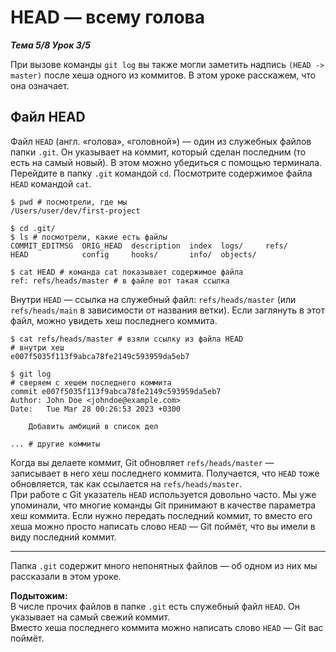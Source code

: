 # HEAD — всему голова  

__*Тема 5/8 Урок 3/5*__  

При вызове команды `git log` вы также могли заметить надпись `(HEAD -> master)` после хеша одного из коммитов. В этом уроке расскажем, что она означает.

## Файл HEAD  

Файл `HEAD` (англ. «голова», «головной») — один из служебных файлов папки `.git`. Он указывает на коммит, который сделан последним (то есть на самый новый).
В этом можно убедиться с помощью терминала. Перейдите в папку `.git` командой `cd`. Посмотрите содержимое файла `HEAD` командой `cat`.  

```text
$ pwd # посмотрели, где мы
/Users/user/dev/first-project

$ cd .git/
$ ls # посмотрели, какие есть файлы
COMMIT_EDITMSG  ORIG_HEAD  description  index  logs/     refs/
HEAD            config     hooks/       info/  objects/

$ cat HEAD # команда cat показывает содержимое файла
ref: refs/heads/master # в файле вот такая ссылка 
```

Внутри `HEAD` — ссылка на служебный файл: `refs/heads/master` (или `refs/heads/main` в зависимости от названия ветки). Если заглянуть в этот файл, можно увидеть хеш последнего коммита.  

```text
$ cat refs/heads/master # взяли ссылку из файла HEAD
# внутри хеш
e007f5035f113f9abca78fe2149c593959da5eb7

$ git log 
# сверяем с хешем последнего коммита
commit e007f5035f113f9abca78fe2149c593959da5eb7
Author: John Doe <johndoe@example.com>
Date:   Tue Mar 28 00:26:53 2023 +0300

    Добавить амбиций в список дел

... # другие коммиты 
```

Когда вы делаете коммит, Git обновляет `refs/heads/master` — записывает в него хеш последнего коммита. Получается, что `HEAD` тоже обновляется, так как ссылается на `refs/heads/master`.  
При работе с Git указатель `HEAD` используется довольно часто. Мы уже упоминали, что многие команды Git принимают в качестве параметра хеш коммита. Если нужно передать последний коммит, то вместо его хеша можно просто написать слово `HEAD` — Git поймёт, что вы имели в виду последний коммит.  

---

Папка `.git` содержит много непонятных файлов — об одном из них мы рассказали в этом уроке.  

__Подытожим:__  
В числе прочих файлов в папке `.git` есть служебный файл `HEAD`. Он указывает на самый свежий коммит.  
Вместо хеша последнего коммита можно написать слово `HEAD` — Git вас поймёт.  

